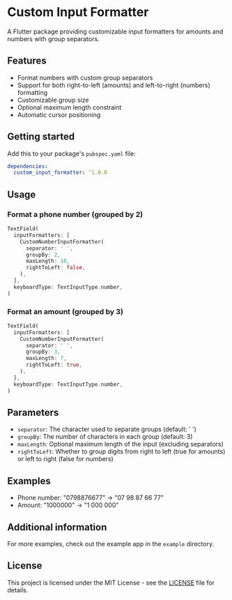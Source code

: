 # Custom Input Formatter

A Flutter package providing customizable input formatters for amounts and numbers with group separators.

## Features

- Format numbers with custom group separators
- Support for both right-to-left (amounts) and left-to-right (numbers) formatting
- Customizable group size
- Optional maximum length constraint
- Automatic cursor positioning

## Getting started

Add this to your package's `pubspec.yaml` file:

```yaml
dependencies:
  custom_input_formatter: ^1.0.0
```

## Usage

### Format a phone number (grouped by 2)

```dart
TextField(
  inputFormatters: [
    CustomNumberInputFormatter(
      separator: ' ',
      groupBy: 2,
      maxLength: 10,
      rightToLeft: false,
    ),
  ],
  keyboardType: TextInputType.number,
)
```

### Format an amount (grouped by 3)

```dart
TextField(
  inputFormatters: [
    CustomNumberInputFormatter(
      separator: ' ',
      groupBy: 3,
      maxLength: 7,
      rightToLeft: true,
    ),
  ],
  keyboardType: TextInputType.number,
)
```

## Parameters

- `separator`: The character used to separate groups (default: ' ')
- `groupBy`: The number of characters in each group (default: 3)
- `maxLength`: Optional maximum length of the input (excluding separators)
- `rightToLeft`: Whether to group digits from right to left (true for amounts) or left to right (false for numbers)

## Examples

- Phone number: "0798876677" → "07 98 87 66 77"
- Amount: "1000000" → "1 000 000"

## Additional information

For more examples, check out the example app in the `example` directory.

## License

This project is licensed under the MIT License - see the [LICENSE](LICENSE) file for details.
